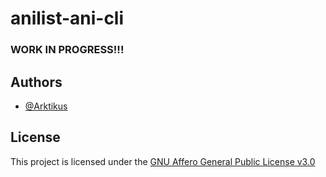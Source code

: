 # anilist-ani-cli

### WORK IN PROGRESS!!!

## Authors

- [@Arktikus](https://www.github.com/arktikus)

## License

This project is licensed under the [GNU Affero General Public License v3.0](https://github.com/Arktikus/anilist-ani-cli/blob/main/LICENSE)
